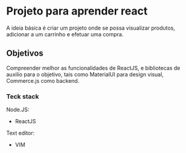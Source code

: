 # Projeto para aprender react

A ideia básica é criar um projeto onde se possa visualizar produtos, adicionar a um carrinho e efetuar uma compra.

## Objetivos

Compreender melhor as funcionalidades de ReactJS, e bibliotecas de auxilio para o objetivo, tais como MaterialUI para design visual, Commerce.js como backend.

### Teck stack

Node.JS:

- ReactJS

Text editor:

- VIM
